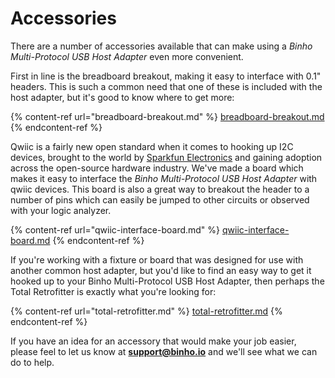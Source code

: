 # Accessories

There are a number of accessories available that can make using a _Binho Multi-Protocol USB Host Adapter_ even more convenient.

First in line is the breadboard breakout, making it easy to interface with 0.1" headers. This is such a common need that one of these is included with the host adapter, but it's good to know where to get more:

{% content-ref url="breadboard-breakout.md" %}
[breadboard-breakout.md](breadboard-breakout.md)
{% endcontent-ref %}

Qwiic is a fairly new open standard when it comes to hooking up I2C devices, brought to the world by [Sparkfun Electronics](https://www.sparkfun.com/qwiic) and gaining adoption across the open-source hardware industry. We've made a board which makes it easy to interface the _Binho Multi-Protocol USB Host Adapter_ with qwiic devices. This board is also a great way to breakout the header to a number of pins which can easily be jumped to other circuits or observed with your logic analyzer.

{% content-ref url="qwiic-interface-board.md" %}
[qwiic-interface-board.md](qwiic-interface-board.md)
{% endcontent-ref %}

If you're working with a fixture or board that was designed for use with another common host adapter, but you'd like to find an easy way to get it hooked up to your Binho Multi-Protocol USB Host Adapter, then perhaps the Total Retrofitter is exactly what you're looking for:

{% content-ref url="total-retrofitter.md" %}
[total-retrofitter.md](total-retrofitter.md)
{% endcontent-ref %}

If you have an idea for an accessory that would make your job easier, please feel to let us know at **support@binho.io** and we'll see what we can do to help.
